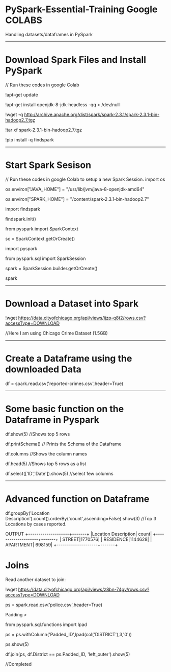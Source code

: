 # PySpark-Essential-Training Google COLABS
Handling datasets/dataframes in PySpark

----------------------------------------------------
# Download Spark Files and Install PySpark 
// Run these codes in google Colab

!apt-get update

!apt-get install openjdk-8-jdk-headless -qq > /dev/null

!wget -q http://archive.apache.org/dist/spark/spark-2.3.1/spark-2.3.1-bin-hadoop2.7.tgz

!tar xf spark-2.3.1-bin-hadoop2.7.tgz

!pip install -q findspark

---------------------------------------------------
# Start Spark Sesison

// Run these codes in google Colab to setup a new Spark Session.
import os

os.environ["JAVA_HOME"] = "/usr/lib/jvm/java-8-openjdk-amd64"

os.environ["SPARK_HOME"] = "/content/spark-2.3.1-bin-hadoop2.7"


import findspark

findspark.init()

from pyspark import SparkContext

sc = SparkContext.getOrCreate()


import pyspark

from pyspark.sql import SparkSession

spark = SparkSession.builder.getOrCreate() 

spark

--------------------------------------------------

# Download a Dataset into Spark

!wget https://data.cityofchicago.org/api/views/ijzp-q8t2/rows.csv?accessType=DOWNLOAD

//Here I am using Chicago Crime Dataset (1.5GB)


--------------------------------------------------

# Create a Dataframe using the downloaded Data


df = spark.read.csv('reported-crimes.csv',header=True)


---------------------------------------------------

# Some basic function on the Dataframe in Pyspark


df.show(5) //Shows top 5 rows


df.printSchema() // Prints the Schema of the Dataframe

df.columns //Shows the column names

df.head(5) //Shows top 5 rows as a list

df.select(['ID','Date']).show(5) //select few columns


----------------------------------------------------
# Advanced function on Dataframe

df.groupBy('Location Description').count().orderBy('count',ascending=False).show(3) //Top 3 Locations by cases reported.


OUTPUT 
+--------------------+-------+
|Location Description|  count|
+--------------------+-------+
|              STREET|1770576|
|           RESIDENCE|1144628|
|           APARTMENT| 698159|
+--------------------+-------+

# Joins

Read another dataset to join:

!wget https://data.cityofchicago.org/api/views/z8bn-74gv/rows.csv?accessType=DOWNLOAD

ps = spark.read.csv('police.csv',header=True)


Padding >

from pyspark.sql.functions import lpad

ps = ps.withColumn('Padded_ID',lpad(col('DISTRICT'),3,'0'))

ps.show(5)

df.join(ps, df.District == ps.Padded_ID, 'left_outer').show(5)

//Completed
